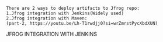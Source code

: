 ```
There are 2 ways to deploy artifacts to Jfrog repo:  
1.Jfrog integration with Jenkins(Widely used)  
2.Jfrog integration with Maven:
(part-2, https://youtu.be/Lh-T1rwdjj0?si=wrZmrstPycXbdXUN)
```
JFROG INTEGRATION WITH JENKINS
```

```